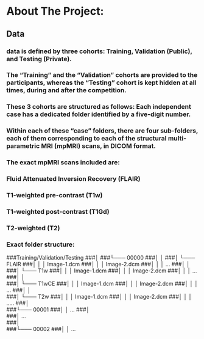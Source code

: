 <!-- ABOUT THE PROJECT -->
# About The Project: 

## Data

### data is defined by three cohorts: Training, Validation (Public), and Testing (Private). 
### The “Training” and the “Validation” cohorts are provided to the participants, whereas the “Testing” cohort is kept hidden at all times, during and after the competition.

### These 3 cohorts are structured as follows: Each independent case has a dedicated folder identified by a five-digit number. 
### Within each of these “case” folders, there are four sub-folders, each of them corresponding to each of the structural multi-parametric MRI (mpMRI) scans, in DICOM format. 
### The exact mpMRI scans included are:

### Fluid Attenuated Inversion Recovery (FLAIR)
### T1-weighted pre-contrast (T1w)
### T1-weighted post-contrast (T1Gd)
### T2-weighted (T2)
### Exact folder structure:

###Training/Validation/Testing
###│
###└─── 00000
###│   │
###│   └─── FLAIR
###│   │   │ Image-1.dcm
###│   │   │ Image-2.dcm
###│   │   │ ...
###│   │   
###│   └─── T1w
###│   │   │ Image-1.dcm
###│   │   │ Image-2.dcm
###│   │   │ ...
###│   │   
###│   └─── T1wCE
###│   │   │ Image-1.dcm
###│   │   │ Image-2.dcm
###│   │   │ ...
###│   │   
###│   └─── T2w
###│   │   │ Image-1.dcm
###│   │   │ Image-2.dcm
###│   │   │ .....
###│   
###└─── 00001
###│   │ ...
###│   
###│ ...   
###│   
###└─── 00002
###│   │ ...